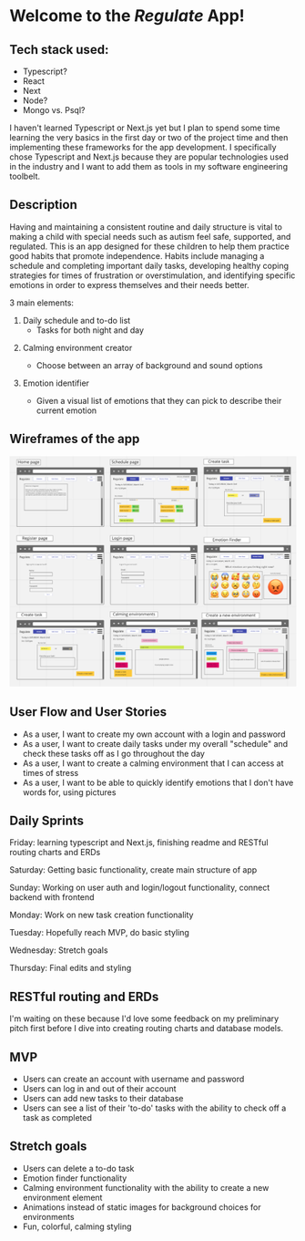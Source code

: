 # Welcome to the *Regulate* App!

## Tech stack used:
* Typescript?
* React
* Next
* Node?
* Mongo vs. Psql?

I haven't learned Typescript or Next.js yet but I plan to spend some time learning the very basics in the first day or two of the project time and then implementing these frameworks for the app development. I specifically chose Typescript and Next.js because they are popular technologies used in the industry and I want to add them as tools in my software engineering toolbelt.

## Description

Having and maintaining a consistent routine and daily structure is vital to making a child with special needs such as autism feel safe, supported, and regulated. This is an app designed for these children to help them practice good habits that promote independence. Habits include managing a schedule and completing important daily tasks, developing healthy coping strategies for times of frustration or overstimulation, and identifying specific emotions in order to express themselves and their needs better.

3 main elements:

1. Daily schedule and to-do list
    - Tasks for both night and day

2) Calming environment creator
    - Choose between an array of background and sound options

3) Emotion identifier
    - Given a visual list of emotions that they can pick to describe their current emotion

## Wireframes of the app

![Getting Started](./wireframes.png)

## User Flow and User Stories
* As a user, I want to create my own account with a login and password
* As a user, I want to create daily tasks under my overall "schedule" and check these tasks off as I go throughout the day
* As a user, I want to create a calming environment that I can access at times of stress
* As a user, I want to be able to quickly identify emotions that I don't have words for, using pictures

## Daily Sprints

Friday: learning typescript and Next.js, finishing readme and RESTful routing charts and ERDs

Saturday: Getting basic functionality, create main structure of app

Sunday: Working on user auth and login/logout functionality, connect backend with frontend

Monday: Work on new task creation functionality

Tuesday: Hopefully reach MVP, do basic styling

Wednesday: Stretch goals

Thursday: Final edits and styling

## RESTful routing and ERDs

I'm waiting on these because I'd love some feedback on my preliminary pitch first before I dive into creating routing charts and database models.

## MVP
* Users can create an account with username and password
* Users can log in and out of their account
* Users can add new tasks to their database
* Users can see a list of their 'to-do' tasks with the ability to check off a task as completed

## Stretch goals
* Users can delete a to-do task
* Emotion finder functionality
* Calming environment functionality with the ability to create a new environment element
* Animations instead of static images for background choices for environments
* Fun, colorful, calming styling
